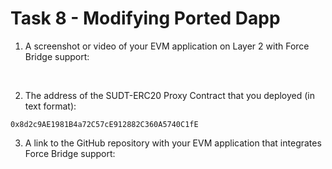 # Task 8 - Modifying Ported Dapp


1) A screenshot or video of your EVM application on Layer 2 with Force Bridge support:

![]()
![]()

2) The address of the SUDT-ERC20 Proxy Contract that you deployed (in text format):
```
0x8d2c9AE1981B4a72C57cE912882C360A5740C1fE
```
3) A link to the GitHub repository with your EVM application that integrates Force Bridge support:
